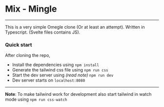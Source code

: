# Mix - Mingle
------
This is a very simple Omegle clone (Or at least an attempt).
Written in Typescript. (Svelte files contains JS).

### Quick start
After cloning the repo,
- Install the dependencies using
`npm install`
- Generate the tailwind css file using
`npm run css`
- Start the dev server using _(read note)_
`npm run dev`
- Dev server starts on `localhost:8080`
----------
 **Note**: To make tailwind work for development also start tailwind in watch mode using
`npm run css-watch`